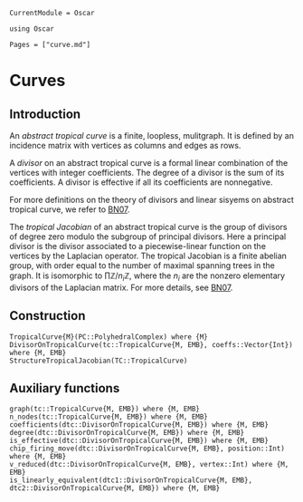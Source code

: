 ```@meta
CurrentModule = Oscar
```

```@setup oscar
using Oscar
```

```@contents
Pages = ["curve.md"]
```

# Curves


## Introduction

An *abstract tropical curve* is a finite, loopless, mulitgraph.
It is defined by an incidence matrix with vertices as columns and edges as rows.

A *divisor* on an abstract tropical curve is a formal linear combination of the vertices with integer coefficients. The degree of a divisor is the sum of its coefficients. A divisor is effective if all its coefficients are nonnegative.

For more definitions on the theory of divisors and linear sisyems on abstract tropical curve, we refer to [BN07](@cite).

The *tropical Jacobian* of an abstract tropical curve is the group of divisors of degree zero modulo the subgroup of principal divisors. Here a principal divisor is the divisor associated to a piecewise-linear function on the vertices by the Laplacian operator. The tropical Jacobian is a finite abelian group, with order equal to the number of maximal spanning trees in the graph. It is isomorphic to $\prod{\mathbb{Z}/n_{i}\mathbb{Z}}$, where the $n_{i}$ are the nonzero elementary divisors of the Laplacian matrix. For more details, see [BN07](@cite).

## Construction

```@docs
TropicalCurve{M}(PC::PolyhedralComplex) where {M}
DivisorOnTropicalCurve(tc::TropicalCurve{M, EMB}, coeffs::Vector{Int}) where {M, EMB}
StructureTropicalJacobian(TC::TropicalCurve)
```

## Auxiliary functions
```@docs
graph(tc::TropicalCurve{M, EMB}) where {M, EMB}
n_nodes(tc::TropicalCurve{M, EMB}) where {M, EMB}
coefficients(dtc::DivisorOnTropicalCurve{M, EMB}) where {M, EMB}
degree(dtc::DivisorOnTropicalCurve{M, EMB}) where {M, EMB}
is_effective(dtc::DivisorOnTropicalCurve{M, EMB}) where {M, EMB}
chip_firing_move(dtc::DivisorOnTropicalCurve{M, EMB}, position::Int) where {M, EMB}
v_reduced(dtc::DivisorOnTropicalCurve{M, EMB}, vertex::Int) where {M, EMB}
is_linearly_equivalent(dtc1::DivisorOnTropicalCurve{M, EMB}, dtc2::DivisorOnTropicalCurve{M, EMB}) where {M, EMB}
```
